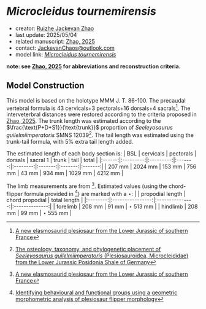 # *Microcleidus tournemirensis*

- creator: [Ruizhe Jackevan Zhao](https://orcid.org/0009-0001-4869-3008) 
- last update: 2025/05/04
- related manuscript: [Zhao, 2025](https://doi.org/10.1101/2024.02.15.578844)
- contact: JackevanChaos@outlook.com
- model link: [*Microcleidus tournemirensis*](https://github.com/Pliosaurus-kevani/Mundus-Cyclus/blob/main/Plesiosauria/Microcleidus%20tournemirensis/Microcleidus%20tournemirensis.pdf)

**note: see [Zhao, 2025](https://doi.org/10.1101/2024.02.15.578844) for abbreviations and reconstruction criteria.**
## Model Construction

This model is based on the holotype MMM J. T. 86-100. The precaudal vertebral formula is 43 cervicals+3 pectorals+16 dorsals+4 sacrals[^1]. The interveterbral distances were restored according to the criteria proposed in [Zhao, 2025](https://doi.org/10.1101/2024.02.15.578844). The trunk length was estimated according to the $\frac{\text{P+D+S1}}{\text{trunk}}$
proportion of *Seeleyosaurus guilelmiimperatoris* SMNS 12039[^2]. The tail length was estimated using the trunk-tail formula, with 5% extra tail length added.

The estimated length of each body section is:
| BSL    | cervicals | pectorals | dorsals | sacral 1 | trunk   | tail    | total   |
|:------:|:---------:|:---------:|:-------:|:--------:|:-------:|:-------:|:-------:|
| 207 mm | 2024 mm   | 153 mm    | 756 mm | 43 mm    | 934 mm | 1029 mm | 4212 mm |

The limb measurements are from [^1]. Estimated values (using the chord-flipper formula provided in [^3]) are marked
with a $\star$:
|          | propodial length | chord propodial | total length   |
|:--------:|:----------------:|:---------------:|:--------------:|
| forelimb | 208 mm           | 91 mm          | $\star$ 513 mm |
| hindlimb | 208 mm           | 99 mm          | $\star$ 555 mm |


[^1]: [A new elasmosaurid plesiosaur from the Lower Jurassic of southern France](http://doi.org/10.1111/1475-4983.00103)
[^2]: [The osteology, taxonomy, and phylogenetic placement
of *Seeleyosaurus guilelmiimperatoris* (Plesiosauroidea,
Microcleididae) from the Lower Jurassic Posidonia
Shale of Germany]( https://doi.org/10.1002/ar.25620)
[^3]: [Identifying behavioural and functional groups using a geometric morphometric analysis of plesiosaur flipper morphology](https://research.manchester.ac.uk/en/studentTheses/identifying-behavioural-and-functional-groups-using-a-geometric-m)
